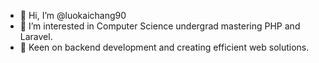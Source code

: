 - 👋 Hi, I’m @luokaichang90
- 👀 I’m interested in Computer Science undergrad mastering PHP and Laravel. 
- 🌱 Keen on backend development and creating efficient web solutions.
